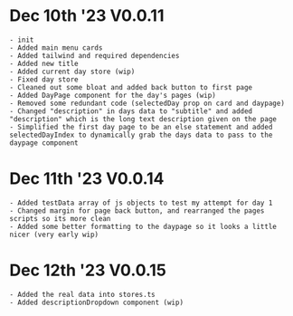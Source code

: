 # Dec 10th '23 V0.0.11

    - init
    - Added main menu cards
    - Added tailwind and required dependencies
    - Added new title
    - Added current day store (wip)
    - Fixed day store
    - Cleaned out some bloat and added back button to first page
    - Added DayPage component for the day's pages (wip)
    - Removed some redundant code (selectedDay prop on card and daypage)
    - Changed "description" in days data to "subtitle" and added "description" which is the long text description given on the page
    - Simplified the first day page to be an else statement and added selectedDayIndex to dynamically grab the days data to pass to the daypage component

# Dec 11th '23 V0.0.14
    - Added testData array of js objects to test my attempt for day 1
    - Changed margin for page back button, and rearranged the pages scripts so its more clean
    - Added some better formatting to the daypage so it looks a little nicer (very early wip)

# Dec 12th '23 V0.0.15
    - Added the real data into stores.ts
    - Added descriptionDropdown component (wip)